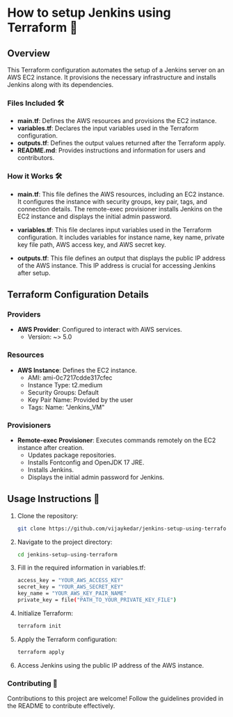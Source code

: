 # How to setup Jenkins using Terraform 🚀

## Overview

This Terraform configuration automates the setup of a Jenkins server on an AWS EC2 instance. It provisions the necessary infrastructure and installs Jenkins along with its dependencies.


### Files Included 🛠️

- **main.tf**: Defines the AWS resources and provisions the EC2 instance.
- **variables.tf**: Declares the input variables used in the Terraform configuration.
- **outputs.tf**: Defines the output values returned after the Terraform apply.
- **README.md**: Provides instructions and information for users and contributors.

### How it Works 🛠️
- **main.tf**: This file defines the AWS resources, including an EC2 instance. It configures the instance with security groups, key pair, tags, and connection details. The remote-exec provisioner installs Jenkins on the EC2 instance and displays the initial admin password.

- **variables.tf**: This file declares input variables used in the Terraform configuration. It includes variables for instance name, key name, private key file path, AWS access key, and AWS secret key.

- **outputs.tf**: This file defines an output that displays the public IP address of the AWS instance. This IP address is crucial for accessing Jenkins after setup.


## Terraform Configuration Details

### Providers

- **AWS Provider**: Configured to interact with AWS services.
  - Version: ~> 5.0

### Resources

- **AWS Instance**: Defines the EC2 instance.
  - AMI: ami-0c7217cdde317cfec
  - Instance Type: t2.medium
  - Security Groups: Default
  - Key Pair Name: Provided by the user
  - Tags: Name: "Jenkins_VM"

### Provisioners

- **Remote-exec Provisioner**: Executes commands remotely on the EC2 instance after creation.
  - Updates package repositories.
  - Installs Fontconfig and OpenJDK 17 JRE.
  - Installs Jenkins.
  - Displays the initial admin password for Jenkins.

## Usage Instructions 📝

1. Clone the repository:

   ```bash
   git clone https://github.com/vijaykedar/jenkins-setup-using-terraform.git

2. Navigate to the project directory:
   ```bash
   cd jenkins-setup-using-terraform

3. Fill in the required information in variables.tf:
   ```bash
   access_key = "YOUR_AWS_ACCESS_KEY"
   secret_key = "YOUR_AWS_SECRET_KEY"
   key_name = "YOUR_AWS_KEY_PAIR_NAME"
   private_key = file("PATH_TO_YOUR_PRIVATE_KEY_FILE")


4. Initialize Terraform:
   ```bash
   terraform init

6. Apply the Terraform configuration:
   ```bash
   terraform apply

7. Access Jenkins using the public IP address of the AWS instance.

### Contributing 🤝
Contributions to this project are welcome! Follow the guidelines provided in the README to contribute effectively.

